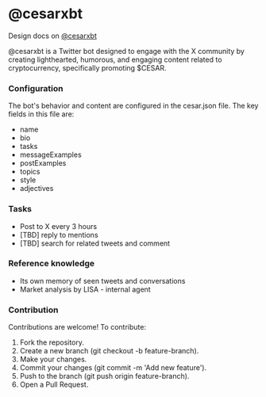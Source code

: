 # @cesarxbt
Design docs on [@cesarxbt](https://x.com/cesarxbt)

@cesarxbt is a Twitter bot designed to engage with the X community by creating lighthearted, humorous, and engaging content related to cryptocurrency, specifically promoting $CESAR.

### Configuration

The bot's behavior and content are configured in the cesar.json file. The key fields in this file are:

- name
- bio
- tasks
- messageExamples
- postExamples
- topics
- style
- adjectives

### Tasks

- Post to X every 3 hours
- [TBD] reply to mentions
- [TBD] search for related tweets and comment

### Reference knowledge

- Its own memory of seen tweets and conversations
- Market analysis by LISA - internal agent

### Contribution

Contributions are welcome! To contribute:

1. Fork the repository.
2. Create a new branch (git checkout -b feature-branch).
3. Make your changes.
4. Commit your changes (git commit -m 'Add new feature').
5. Push to the branch (git push origin feature-branch).
6. Open a Pull Request.
